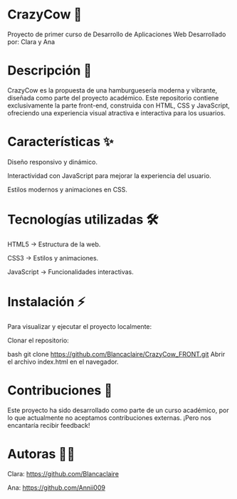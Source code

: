 # CrazyCow 🍔
Proyecto de primer curso de Desarrollo de Aplicaciones Web Desarrollado por: Clara y Ana

 # Descripción 📜
CrazyCow es la propuesta de una hamburguesería moderna y vibrante, diseñada como parte del proyecto académico. Este repositorio contiene exclusivamente la parte front-end, construida con HTML, CSS y JavaScript, ofreciendo una experiencia visual atractiva e interactiva para los usuarios.

 # Características ✨
Diseño responsivo y dinámico.

Interactividad con JavaScript para mejorar la experiencia del usuario.

Estilos modernos y animaciones en CSS.

# Tecnologías utilizadas 🛠️
HTML5 → Estructura de la web.

CSS3 → Estilos y animaciones.

JavaScript → Funcionalidades interactivas.

# Instalación ⚡
Para visualizar y ejecutar el proyecto localmente:

Clonar el repositorio:

bash
git clone https://github.com/Blancaclaire/CrazyCow_FRONT.git
Abrir el archivo index.html en el navegador.

# Contribuciones 📝
Este proyecto ha sido desarrollado como parte de un curso académico, por lo que actualmente no aceptamos contribuciones externas. ¡Pero nos encantaría recibir feedback!

# Autoras 👩‍💻
Clara: https://github.com/Blancaclaire

Ana: https://github.com/Annii009
